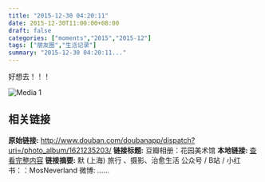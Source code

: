 ```yaml
---
title: "2015-12-30 04:20:11"
date: 2015-12-30T11:00:00+08:00
draft: false
categories: ["moments","2015","2015-12"]
tags: ["朋友圈","生活记录"]
summary: "2015-12-30 04:20:11..."
---
```


好想去！！！

![Media 1](/Moments/photos/2015-12-30/201512300420110.jpg)

## 相关链接

**原始链接:** http://www.douban.com/doubanapp/dispatch?uri=/photo_album/1621235203/
**链接标题:** 豆瓣相册：花园美术馆
**本地链接:** [查看完整内容](/link_content/2015/12/2015-12-30-1/link_content/)
**链接摘要:** 默
        (上海)
    旅行 、摄影、治愈生活 公众号 / B站 / 小红书：：MosNeverland 微博: ......

